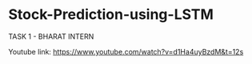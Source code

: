# Stock-Prediction-using-LSTM

TASK 1 - BHARAT INTERN

Youtube link: https://www.youtube.com/watch?v=d1Ha4uyBzdM&t=12s
